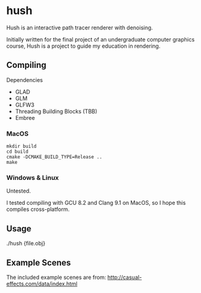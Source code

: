 # hush
Hush is an interactive path tracer renderer with denoising. 

Initially written for the final project of an undergraduate computer graphics course, Hush is a project to guide my education in rendering. 

## Compiling
Dependencies
- GLAD
- GLM
- GLFW3
- Threading Building Blocks (TBB)
- Embree

### MacOS
```
mkdir build
cd build
cmake -DCMAKE_BUILD_TYPE=Release ..
make
```

### Windows & Linux
Untested. 

I tested compiling with GCU 8.2 and Clang 9.1 on MacOS, so I hope this compiles cross-platform.

## Usage
./hush {file.obj}

## Example Scenes
The included example scenes are from:
http://casual-effects.com/data/index.html